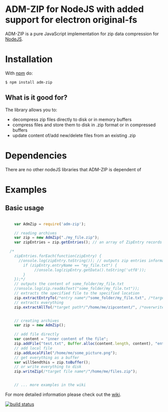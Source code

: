 # ADM-ZIP for NodeJS with added support for electron original-fs

ADM-ZIP is a pure JavaScript implementation for zip data compression for [NodeJS](http://nodejs.org/).

# Installation

With [npm](http://npmjs.org) do:

    $ npm install adm-zip

## What is it good for?
The library allows you to:

* decompress zip files directly to disk or in memory buffers
* compress files and store them to disk in .zip format or in compressed buffers
* update content of/add new/delete files from an existing .zip

# Dependencies
There are no other nodeJS libraries that ADM-ZIP is dependent of

# Examples

## Basic usage
```javascript

	var AdmZip = require('adm-zip');

	// reading archives
	var zip = new AdmZip("./my_file.zip");
	var zipEntries = zip.getEntries(); // an array of ZipEntry records

  /*
	zipEntries.forEach(function(zipEntry) {
	  //onsole.log(zipEntry.toString()); // outputs zip entries information
		if (zipEntry.entryName == "my_file.txt") {
		     //onsole.log(zipEntry.getData().toString('utf8'));
		}
	});*/
	// outputs the content of some_folder/my_file.txt
	//onsole.log(zip.readAsText("some_folder/my_file.txt"));
	// extracts the specified file to the specified location
	zip.extractEntryTo(/*entry name*/"some_folder/my_file.txt", /*target path*/"/home/me/tempfolder", /*maintainEntryPath*/false, /*overwrite*/true);
	// extracts everything
	zip.extractAllTo(/*target path*/"/home/me/zipcontent/", /*overwrite*/true);


	// creating archives
	var zip = new AdmZip();

	// add file directly
	var content = "inner content of the file";
	zip.addFile("test.txt", Buffer.alloc(content.length, content), "entry comment goes here");
	// add local file
	zip.addLocalFile("/home/me/some_picture.png");
	// get everything as a buffer
	var willSendthis = zip.toBuffer();
	// or write everything to disk
	zip.writeZip(/*target file name*/"/home/me/files.zip");


	// ... more examples in the wiki
```

For more detailed information please check out the [wiki](https://github.com/cthackers/adm-zip/wiki).

[![build status](https://secure.travis-ci.org/cthackers/adm-zip.png)](http://travis-ci.org/cthackers/adm-zip)
